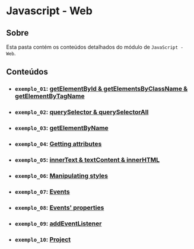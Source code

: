 # Javascript - Web

## Sobre

Esta pasta contém os conteúdos detalhados do módulo de `JavaScript - Web`.

## Conteúdos

- ### `exemplo_01`: [getElementById & getElementsByClassName & getElementByTagName](https://github.com/pullynnhah/dc-aulas/tree/main/aula_06/exemplo_01)
- ### `exemplo_02`: [querySelector & querySelectorAll](https://github.com/pullynnhah/dc-aulas/tree/main/aula_06/exemplo_02)
- ### `exemplo_03`: [getElementByName](https://github.com/pullynnhah/dc-aulas/tree/main/aula_06/exemplo_03)
- ### `exemplo_04`: [Getting attributes](https://github.com/pullynnhah/dc-aulas/tree/main/aula_06/exemplo_04)
- ### `exemplo_05`: [innerText & textContent & innerHTML](https://github.com/pullynnhah/dc-aulas/tree/main/aula_06/exemplo_05)
- ### `exemplo_06`: [Manipulating styles](https://github.com/pullynnhah/dc-aulas/tree/main/aula_06/exemplo_06)
- ### `exemplo_07`: [Events](https://github.com/pullynnhah/dc-aulas/tree/main/aula_06/exemplo_07)
- ### `exemplo_08`: [Events' properties](https://github.com/pullynnhah/dc-aulas/tree/main/aula_06/exemplo_08)
- ### `exemplo_09`: [addEventListener](https://github.com/pullynnhah/dc-aulas/tree/main/aula_06/exemplo_09)
- ### `exemplo_10`: [Project](https://github.com/pullynnhah/dc-aulas/tree/main/aula_06/exemplo_10)
